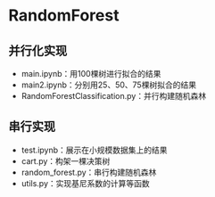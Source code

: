 # RandomForest
## 并行化实现
- main.ipynb：用100棵树进行拟合的结果
- main2.ipynb：分别用25、50、75棵树拟合的结果
- RandomForestClassification.py：并行构建随机森林
## 串行实现
- test.ipynb：展示在小规模数据集上的结果
- cart.py：构架一棵决策树
- random_forest.py：串行构建随机森林
- utils.py：实现基尼系数的计算等函数